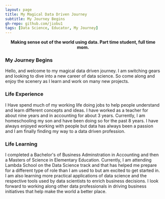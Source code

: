 ```yaml
---
layout: page
title: My Magical Data Driven Journey
subtitle: My Journey Begins
gh-repo: github.com/jiobu1
tags: [Data Science, Educator, My Journey]
---
```


<p align="center"><strong> Making sense out of the world using data. Part time student, full time mom. </strong></p>

<h3> My Journey Begins </h3>

<p> Hello, and welcome to my magical data driven journey. I am switching gears and looking to dive into a new career of data science. So come along and enjoy the scenery as I learn and work on many new projects. </p>

<h3> Life Experience </h3>

<p> I Have spend much of my working life doing jobs to help people understand and learn different concepts and ideas. I have worked as a teacher for about nine years and in accounting for about 3 years. Currently, I am homeschooling my son and have been doing so for the past 8 years. I have always enjoyed working with people but data has always been a passion and I am finally finding my way to a data driven profession. </p>

<h3> Life Learning </h3>

<p> I completed a Bachelor's of Business Adminstration in Accounting and then a Masters of Science in Elementary Education. Currently, I am attending Lambda School on the Data Science track and that has helped me prepare for a different type of role than I am used to but am excited to get started in. I am also learning more practical applications of data science and the respective tools used by data scientists to enrich business decisions. I look forward to working along other data professionals in driving business initiatives that help make the world a better place.</p>
